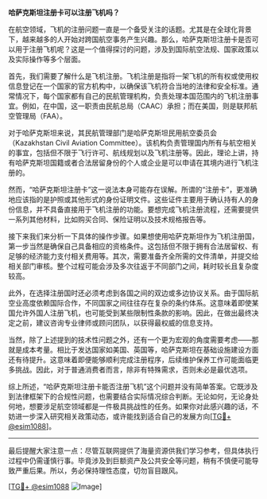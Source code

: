 **哈萨克斯坦注册卡可以注册飞机吗？**

在航空领域，飞机的注册问题一直是一个备受关注的话题。尤其是在全球化背景下，越来越多的人开始对跨国航空事务产生兴趣。那么，哈萨克斯坦注册卡是否可以用于注册飞机呢？这是一个值得探讨的问题，涉及到国际航空法规、国家政策以及实际操作等多个层面。

首先，我们需要了解什么是飞机注册。飞机注册是指将一架飞机的所有权或使用权信息登记在一个国家的官方机构中，以确保该飞机符合当地的法律和安全标准。通常情况下，每个国家都有自己的民航管理机构，负责处理本国范围内的飞机注册事宜。例如，在中国，这一职责由民航总局（CAAC）承担；而在美国，则是联邦航空管理局（FAA）。

对于哈萨克斯坦来说，其民航管理部门是哈萨克斯坦民用航空委员会（Kazakhstan Civil Aviation Committee）。该机构负责管理国内所有与航空相关的事宜，包括但不限于飞行许可、航线规划以及飞机注册等。因此，理论上讲，持有哈萨克斯坦国籍或者合法居留身份的个人或企业是可以申请在其境内进行飞机注册的。

然而，“哈萨克斯坦注册卡”这一说法本身可能存在误解。所谓的“注册卡”，更准确地应该指的是护照或其他形式的身份证明文件。这些证件主要用于确认持有人的身份信息，并不具备直接用于飞机注册的功能。要想完成飞机注册流程，还需要提供一系列其他材料，比如购买合同、保险证明以及技术规格报告等。

接下来我们来分析一下具体的操作步骤。如果想使用哈萨克斯坦作为飞机注册国，第一步当然是确保自己具备相应的资格条件。这包括但不限于拥有合法居留权、有足够的经济能力支付相关费用等。其次，需要准备齐全所需的文件清单，并提交给相关部门审核。整个过程可能会涉及多次往返于不同部门之间，耗时较长且复杂度较高。

此外，在选择注册国时还必须考虑到各国之间的双边或多边协议关系。由于国际航空业高度依赖国际合作，不同国家之间往往存在复杂的条约体系。这意味着即使某国允许外国人注册飞机，也可能受到某些限制性条款的影响。因此，在做出最终决定之前，建议咨询专业律师或顾问团队，以获得最权威的信息支持。

当然，除了上述提到的技术性问题之外，还有一个更为宏观的角度需要考虑——那就是成本考量。相比于发达国家如美国、英国等，哈萨克斯坦在基础设施建设方面还有待提升。这意味着即便能够顺利完成注册程序，后续维护保养工作可能面临更多挑战。因此，对于普通消费者而言，除非有特殊需求，否则未必是最优选项。

综上所述，“哈萨克斯坦注册卡能否注册飞机”这个问题并没有简单答案。它既涉及到法律框架下的合规性问题，也需要结合实际情况综合判断。无论如何，无论身处何地，想要涉足航空领域都是一件极具挑战性的任务。如果你对此感兴趣的话，不妨进一步深入研究相关政策动态，或许能找到适合自己的发展方向[[TG💪+ @esim1088](https://t.me/s/esim1088)]。

---

最后提醒大家注意一点：尽管互联网提供了海量资源供我们学习参考，但具体执行过程中仍需谨慎行事。毕竟涉及到巨额资产及公共安全等问题，稍有不慎便可能导致严重后果。所以，务必保持理性态度，切勿盲目跟风。

[[TG💪+ @esim1088](https://t.me/s/esim1088) ![Image](https://i.postimg.cc/4NQfJmqS/Snipaste-2025-05-13-00-14-12.png)]